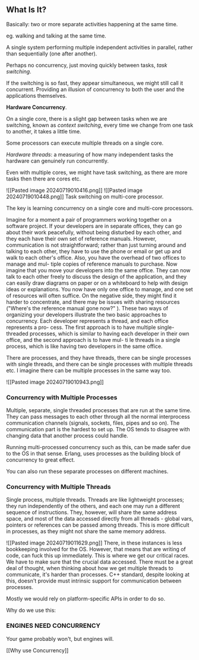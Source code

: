 ## What Is It? 
Basically: two or more separate activities happening at the same time. 

eg. walking and talking at the same time. 

A single system performing multiple independent activities in parallel, rather than sequentially (one after another). 

Perhaps no concurrency, just moving quickly between tasks, *task switching*. 

If the switching is so fast, they appear simultaneous, we might still call it concurrent. 
Providing an illusion of concurrency to both the user and the applications themselves. 

**Hardware Concurrency**. 

On a single core, there is a slight gap between tasks when we are switching, known as *context switching*, every time we change from one task to another, it takes a little time. 

Some processors can execute multiple threads on a single core. 

*Hardware threads*: a measuring of how many independent tasks the hardware can genuinely run concurrently. 

Even with multiple cores, we might have task switching, as there are more tasks then there are cores etc. 

![[Pasted image 20240719010416.png]]
![[Pasted image 20240719010448.png]]
Task switching on multi-core processor. 

The key is learning concurrency on a single core and multi-core processors. 

Imagine for a moment a pair of programmers working together on a software project.
If your developers are in separate offices, they can go about their work peacefully,
without being disturbed by each other, and they each have their own set of reference
manuals. However, communication is not straightforward; rather than just turning
around and talking to each other, they have to use the phone or email or get up and
walk to each other's office. Also, you have the overhead of two offices to manage and mul-
tiple copies of reference manuals to purchase.
Now imagine that you move your developers into the same office. They can now
talk to each other freely to discuss the design of the application, and they can easily
draw diagrams on paper or on a whiteboard to help with design ideas or explanations.
You now have only one office to manage, and one set of resources will often suffice.
On the negative side, they might find it harder to concentrate, and there may be
issues with sharing resources ("Where's the reference manual gone now?" ).
These two ways of organizing your developers illustrate the two basic approaches
to concurrency. Each developer represents a thread, and each office represents a pro-
cess. The first approach is to have multiple single-threaded processes, which is similar
to having each developer in their own office, and the second approach is to have mul-
ti le threads in a single process, which is like having two developers in the same office.

There are processes, and they have threads, there can be single processes with single threads, and there can be single processes with multiple threads etc. I imagine there can be multiple processes in the same way too. 

![[Pasted image 20240719010943.png]]

### Concurrency with Multiple Processes
Multiple, separate, single threaded processes that are run at the same time. 
They can pass messages to each other through all the normal interprocess communication channels (signals, sockets, files, pipes and so on). 
The communication part is the hardest to set up. 
The OS tends to disagree with changing data that another process could handle. 

Running multi-processed concurrency such as this, can be made safer due to the OS in that sense. 
Erlang, uses processes as the building block of concurrency to great effect. 

You can also run these separate processes on different machines. 

### Concurrency with Multiple Threads
Single process, multiple threads. 
Threads are like lightweight processes; they run independently of the others, and each one may run a different sequence of instructions. 
They, however, will share the same address space, and most of the data accessed directly from all threads - global vars, pointers or references can be passed among threads. 
This is more difficult in processes, as they might not share the same memory address. 

![[Pasted image 20240719011629.png]]
There, in these instances is less bookkeeping involved for the OS. 
However, that means that are writing of code, can fuck this up immediately. 
This is where we get our critical races. 
We have to make sure that the crucial data accessed. 
There must be a great deal of thought, when thinking about how we get multiple threads to communicate, it's harder than processes. 
C++ standard, despite looking at this, doesn't provide must intrinsic support for communication between processes. 

Mostly we would rely on platform-specific APIs in order to do so. 

Why do we use this: 
### ENGINES NEED CONCURRENCY
Your game probably won't, but engines will. 

[[Why use Concurrency]]

